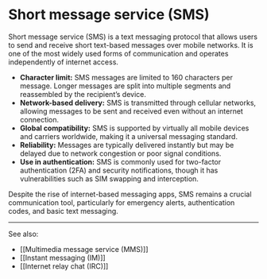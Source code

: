 
# Short message service (SMS)

Short message service (SMS) is a text messaging protocol that allows users to send and receive short text-based messages over mobile networks. It is one of the most widely used forms of communication and operates independently of internet access.

- **Character limit:** SMS messages are limited to 160 characters per message. Longer messages are split into multiple segments and reassembled by the recipient’s device.
- **Network-based delivery:** SMS is transmitted through cellular networks, allowing messages to be sent and received even without an internet connection.
- **Global compatibility:** SMS is supported by virtually all mobile devices and carriers worldwide, making it a universal messaging standard.
- **Reliability:** Messages are typically delivered instantly but may be delayed due to network congestion or poor signal conditions.
- **Use in authentication:** SMS is commonly used for two-factor authentication (2FA) and security notifications, though it has vulnerabilities such as SIM swapping and interception.

Despite the rise of internet-based messaging apps, SMS remains a crucial communication tool, particularly for emergency alerts, authentication codes, and basic text messaging.

---

See also:

- [[Multimedia message service (MMS)]]
- [[Instant messaging (IM)]]
- [[Internet relay chat (IRC)]]